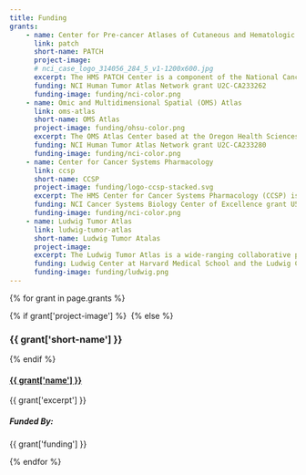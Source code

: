 ```yaml
---
title: Funding
grants: 
    - name: Center for Pre-cancer Atlases of Cutaneous and Hematologic Origin (PATCH)
      link: patch
      short-name: PATCH
      project-image: 
      # nci_case_logo_314056_284_5_v1-1200x600.jpg
      excerpt: The HMS PATCH Center is a component of the National Cancer Institute Human Tumor Atlas Network (HTAN), a multi-center program within the National Cancer Institute that emerged from the Beau Biden Cancer Moonshot Initiative.
      funding: NCI Human Tumor Atlas Network grant U2C-CA233262
      funding-image: funding/nci-color.png
    - name: Omic and Multidimensional Spatial (OMS) Atlas
      link: oms-atlas
      short-name: OMS Atlas
      project-image: funding/ohsu-color.png
      excerpt: The OMS Atlas Center based at the Oregon Health Sciences University (OHSU) and led by Joe Gray is a component of the National Cancer Institute Human Tumor Atlas Network (HTAN), a multi-center program within the National Cancer Institute that emerged from the Beau Biden Cancer Moonshot Initiative.
      funding: NCI Human Tumor Atlas Network grant U2C-CA233280
      funding-image: funding/nci-color.png
    - name: Center for Cancer Systems Pharmacology
      link: ccsp
      short-name: CCSP
      project-image: funding/logo-ccsp-stacked.svg
      excerpt: The HMS Center for Cancer Systems Pharmacology (CCSP) is an NCI Cancer Systems Biology Center of Excellence that studies responsiveness and resistance to anti-cancer drugs. 
      funding: NCI Cancer Systems Biology Center of Excellence grant U54-CA225088
      funding-image: funding/nci-color.png
    - name: Ludwig Tumor Atlas
      link: ludwig-tumor-atlas
      short-name: Ludwig Tumor Atalas
      project-image:
      excerpt: The Ludwig Tumor Atlas is a wide-ranging collaborative project involving members of the Ludwig Center at Harvard Medical School and Ludwig Cancer Research Centers elsewhere in the U.S. and Europe. 
      funding: Ludwig Center at Harvard Medical School and the Ludwig Cancer Research Foundation
      funding-image: funding/ludwig.png
---
```

{% for grant in page.grants %}
<div class="row mb-5">
  <div class="d-none col-2 d-md-flex align-items-center justify-content-center">
    {% if grant['project-image'] %}
    <img src="{{ baseurl }}/assets/img/{{ grant['project-image'] }}" alt="" class="img-fluid">
    {% else %}
    <h3 class="m-0 text-center">{{ grant['short-name'] }}</h3>
    {% endif %}
  </div>
  <div class="col">
    <a href="{{ grant['link'] }}">
      <h4 class='mt-0 mb-4'>
          {{ grant['name'] }}
      </h4>
    </a>
    <p>{{ grant['excerpt'] }}</p>
  </div>
  <div class="col-md-3">
        <h5 class='m-0 mb-4'>
          Funded By:
        </h5>
        <p>{{ grant['funding'] }}</p>
        <img src="{{ baseurl }}/assets/img/{{ grant['funding-image'] }}" alt="" class="img-fluid">
    </div>
</div>
{% endfor %}